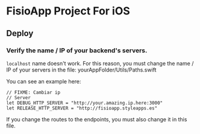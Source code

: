 # FisioApp Project For iOS

## Deploy

### Verify the name / IP of your backend's servers.

`localhost` name doesn't work. For this reason, you must change the name / IP of your servers in the file:
yourAppFolder/Utils/Paths.swift

You can see an example here:
```
// FIXME: Cambiar ip
// Server
let DEBUG_HTTP_SERVER = "http://your.amazing.ip.here:3000"
let RELEASE_HTTP_SERVER = "http://fisioapp.styleapps.es"
```

If you change the routes to the endpoints, you must also change it in this file.

